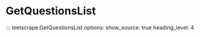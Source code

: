# GetQuestionsList

::: leetscrape.GetQuestionsList
    options:
      show_source: true
      heading_level: 4
